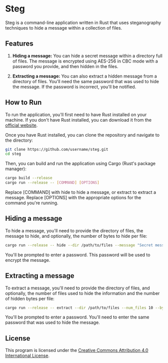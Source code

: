 # Steg

Steg is a command-line application written in Rust that uses steganography techniques to hide a message within a collection of files.

## Features

1. **Hiding a message:** You can hide a secret message within a directory full of files. The message is encrypted using AES-256 in CBC mode with a password you provide, and then hidden in the files.

2. **Extracting a message:** You can also extract a hidden message from a directory of files. You'll need the same password that was used to hide the message. If the password is incorrect, you'll be notified.

## How to Run

To run the application, you'll first need to have Rust installed on your machine. If you don't have Rust installed, you can download it from the [official website](https://www.rust-lang.org/tools/install).

Once you have Rust installed, you can clone the repository and navigate to the directory:

```bash
git clone https://github.com/username/steg.git
cd steg
```

Then, you can build and run the application using Cargo (Rust's package manager):

```bash
cargo build --release
cargo run --release -- [COMMAND] [OPTIONS]
```

Replace [COMMAND] with hide to hide a message, or extract to extract a message. Replace [OPTIONS] with the appropriate options for the command you're running.

## Hiding a message
To hide a message, you'll need to provide the directory of files, the message to hide, and optionally, the number of bytes to hide per file:

```bash
cargo run --release -- hide --dir /path/to/files --message "Secret message" --bytes_per_file 1
```

You'll be prompted to enter a password. This password will be used to encrypt the message.

## Extracting a message

To extract a message, you'll need to provide the directory of files, and optionally, the number of files used to hide the information and the number of hidden bytes per file:

```bash
cargo run --release -- extract --dir /path/to/files --num_files 10 --bytes_per_file 1
```

You'll be prompted to enter a password. You'll need to enter the same password that was used to hide the message.

## License

This program is licensed under the [Creative Commons Attribution 4.0 International License](https://creativecommons.org/licenses/by/4.0/).

